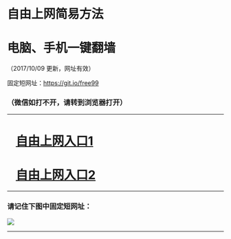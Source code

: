 ﻿# 自由上网简易方法

# 电脑、手机一键翻墙

（2017/10/09 更新，网址有效）

固定短网址：https://git.io/free99

### （微信如打不开，请转到浏览器打开）


***





# &nbsp;&nbsp; <a href="http://ft2041314410.fwq-tz-1001.info/fwqtz01.html?t=100900113464 " target="_blank">自由上网入口1</a>
# &nbsp;&nbsp; <a href="http://ft355717022.fwq-tz-1002.info/fwqtz02.html?t=100900132149 " target="_blank">自由上网入口2</a>
***

### 请记住下图中固定短网址：

<img src="https://s3-us-west-2.amazonaws.com/fwq-1001/yjfq-20170905okok.png" /> 


***

